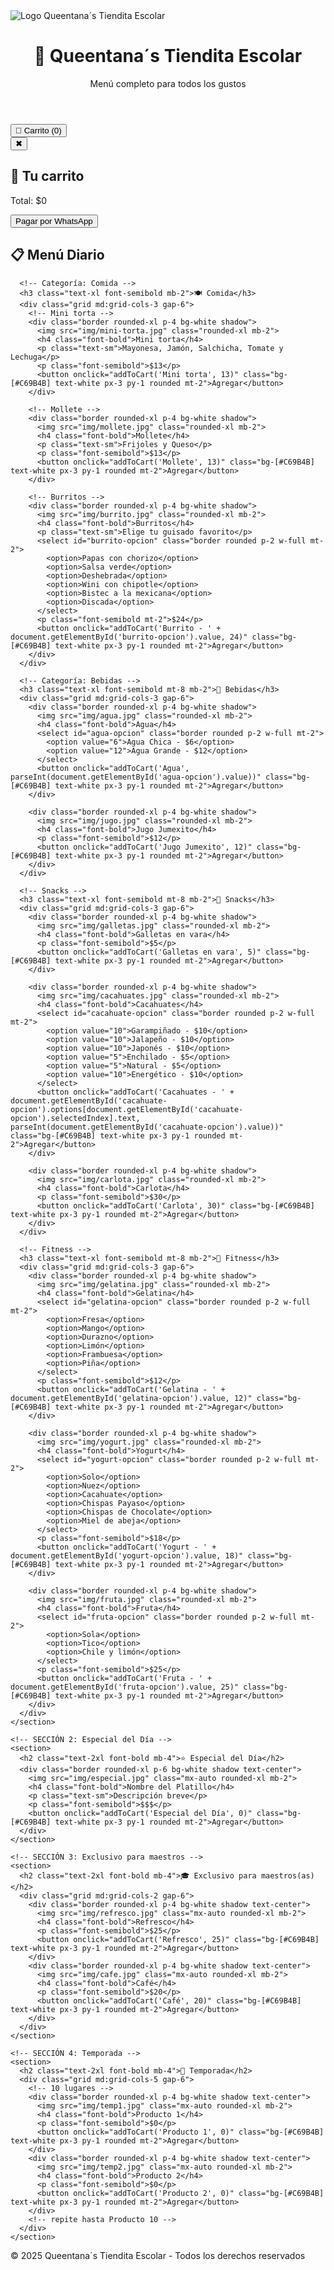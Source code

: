 <!DOCTYPE html>
<html lang="es">
<head>
  <meta charset="UTF-8">
  <meta name="viewport" content="width=device-width, initial-scale=1.0">
  <title>Queentana´s Tiendita Escolar</title>
  <script src="https://cdn.tailwindcss.com"></script>
</head>
<body class="bg-[#F9F6F0] text-[#1F1F1F]">
  <!-- Logo superior -->
  <div class="p-4 text-center">
    <img src="LOGO MAMA.png" alt="Logo Queentana´s Tiendita Escolar" class="mx-auto h-24">
  </div>

  <!-- Encabezado -->
  <header class="bg-[#C69B4B] text-white p-6 text-center shadow-lg">
    <h1 class="text-3xl font-bold">👑 Queentana´s Tiendita Escolar</h1>
    <p class="text-lg">Menú completo para todos los gustos</p>
  </header>

  <!-- Botón Carrito -->
  <div class="fixed top-4 right-4 z-50">
    <button onclick="toggleCart()" class="bg-[#C69B4B] text-white px-4 py-2 rounded-lg shadow">
      🛒 Carrito (<span id="cart-count">0</span>)
    </button>
  </div>

  <!-- Carrito Modal -->
  <div id="cart-modal" class="fixed inset-0 bg-black bg-opacity-50 hidden z-50">
    <div class="bg-white rounded-lg shadow-lg max-w-lg mx-auto mt-20 p-6 relative">
      <button onclick="toggleCart()" class="absolute top-2 right-2 text-red-500">✖</button>
      <h2 class="text-2xl font-bold mb-4">🛒 Tu carrito</h2>
      <ul id="cart-items" class="space-y-2"></ul>
      <p class="font-bold mt-4">Total: $<span id="cart-total">0</span></p>
      <button onclick="checkout()" class="bg-green-500 text-white px-4 py-2 rounded-lg mt-4 w-full">Pagar por WhatsApp</button>
    </div>
  </div>

  <main class="p-6 space-y-12">
    <!-- SECCIÓN 1: Menú Diario -->
    <section>
      <h2 class="text-2xl font-bold mb-4">📋 Menú Diario</h2>
      
      <!-- Categoría: Comida -->
      <h3 class="text-xl font-semibold mb-2">🍽️ Comida</h3>
      <div class="grid md:grid-cols-3 gap-6">
        <!-- Mini torta -->
        <div class="border rounded-xl p-4 bg-white shadow">
          <img src="img/mini-torta.jpg" class="rounded-xl mb-2">
          <h4 class="font-bold">Mini torta</h4>
          <p class="text-sm">Mayonesa, Jamón, Salchicha, Tomate y Lechuga</p>
          <p class="font-semibold">$13</p>
          <button onclick="addToCart('Mini torta', 13)" class="bg-[#C69B4B] text-white px-3 py-1 rounded mt-2">Agregar</button>
        </div>

        <!-- Mollete -->
        <div class="border rounded-xl p-4 bg-white shadow">
          <img src="img/mollete.jpg" class="rounded-xl mb-2">
          <h4 class="font-bold">Mollete</h4>
          <p class="text-sm">Frijoles y Queso</p>
          <p class="font-semibold">$13</p>
          <button onclick="addToCart('Mollete', 13)" class="bg-[#C69B4B] text-white px-3 py-1 rounded mt-2">Agregar</button>
        </div>

        <!-- Burritos -->
        <div class="border rounded-xl p-4 bg-white shadow">
          <img src="img/burrito.jpg" class="rounded-xl mb-2">
          <h4 class="font-bold">Burritos</h4>
          <p class="text-sm">Elige tu guisado favorito</p>
          <select id="burrito-opcion" class="border rounded p-2 w-full mt-2">
            <option>Papas con chorizo</option>
            <option>Salsa verde</option>
            <option>Deshebrada</option>
            <option>Wini con chipotle</option>
            <option>Bistec a la mexicana</option>
            <option>Discada</option>
          </select>
          <p class="font-semibold mt-2">$24</p>
          <button onclick="addToCart('Burrito - ' + document.getElementById('burrito-opcion').value, 24)" class="bg-[#C69B4B] text-white px-3 py-1 rounded mt-2">Agregar</button>
        </div>
      </div>

      <!-- Categoría: Bebidas -->
      <h3 class="text-xl font-semibold mt-8 mb-2">🥤 Bebidas</h3>
      <div class="grid md:grid-cols-3 gap-6">
        <div class="border rounded-xl p-4 bg-white shadow">
          <img src="img/agua.jpg" class="rounded-xl mb-2">
          <h4 class="font-bold">Agua</h4>
          <select id="agua-opcion" class="border rounded p-2 w-full mt-2">
            <option value="6">Agua Chica - $6</option>
            <option value="12">Agua Grande - $12</option>
          </select>
          <button onclick="addToCart('Agua', parseInt(document.getElementById('agua-opcion').value))" class="bg-[#C69B4B] text-white px-3 py-1 rounded mt-2">Agregar</button>
        </div>

        <div class="border rounded-xl p-4 bg-white shadow">
          <img src="img/jugo.jpg" class="rounded-xl mb-2">
          <h4 class="font-bold">Jugo Jumexito</h4>
          <p class="font-semibold">$12</p>
          <button onclick="addToCart('Jugo Jumexito', 12)" class="bg-[#C69B4B] text-white px-3 py-1 rounded mt-2">Agregar</button>
        </div>
      </div>

      <!-- Snacks -->
      <h3 class="text-xl font-semibold mt-8 mb-2">🍪 Snacks</h3>
      <div class="grid md:grid-cols-3 gap-6">
        <div class="border rounded-xl p-4 bg-white shadow">
          <img src="img/galletas.jpg" class="rounded-xl mb-2">
          <h4 class="font-bold">Galletas en vara</h4>
          <p class="font-semibold">$5</p>
          <button onclick="addToCart('Galletas en vara', 5)" class="bg-[#C69B4B] text-white px-3 py-1 rounded mt-2">Agregar</button>
        </div>

        <div class="border rounded-xl p-4 bg-white shadow">
          <img src="img/cacahuates.jpg" class="rounded-xl mb-2">
          <h4 class="font-bold">Cacahuates</h4>
          <select id="cacahuate-opcion" class="border rounded p-2 w-full mt-2">
            <option value="10">Garampiñado - $10</option>
            <option value="10">Jalapeño - $10</option>
            <option value="10">Japonés - $10</option>
            <option value="5">Enchilado - $5</option>
            <option value="5">Natural - $5</option>
            <option value="10">Energético - $10</option>
          </select>
          <button onclick="addToCart('Cacahuates - ' + document.getElementById('cacahuate-opcion').options[document.getElementById('cacahuate-opcion').selectedIndex].text, parseInt(document.getElementById('cacahuate-opcion').value))" class="bg-[#C69B4B] text-white px-3 py-1 rounded mt-2">Agregar</button>
        </div>

        <div class="border rounded-xl p-4 bg-white shadow">
          <img src="img/carlota.jpg" class="rounded-xl mb-2">
          <h4 class="font-bold">Carlota</h4>
          <p class="font-semibold">$30</p>
          <button onclick="addToCart('Carlota', 30)" class="bg-[#C69B4B] text-white px-3 py-1 rounded mt-2">Agregar</button>
        </div>
      </div>

      <!-- Fitness -->
      <h3 class="text-xl font-semibold mt-8 mb-2">💪 Fitness</h3>
      <div class="grid md:grid-cols-3 gap-6">
        <div class="border rounded-xl p-4 bg-white shadow">
          <img src="img/gelatina.jpg" class="rounded-xl mb-2">
          <h4 class="font-bold">Gelatina</h4>
          <select id="gelatina-opcion" class="border rounded p-2 w-full mt-2">
            <option>Fresa</option>
            <option>Mango</option>
            <option>Durazno</option>
            <option>Limón</option>
            <option>Frambuesa</option>
            <option>Piña</option>
          </select>
          <p class="font-semibold">$12</p>
          <button onclick="addToCart('Gelatina - ' + document.getElementById('gelatina-opcion').value, 12)" class="bg-[#C69B4B] text-white px-3 py-1 rounded mt-2">Agregar</button>
        </div>

        <div class="border rounded-xl p-4 bg-white shadow">
          <img src="img/yogurt.jpg" class="rounded-xl mb-2">
          <h4 class="font-bold">Yogurt</h4>
          <select id="yogurt-opcion" class="border rounded p-2 w-full mt-2">
            <option>Solo</option>
            <option>Nuez</option>
            <option>Cacahuate</option>
            <option>Chispas Payaso</option>
            <option>Chispas de Chocolate</option>
            <option>Miel de abeja</option>
          </select>
          <p class="font-semibold">$18</p>
          <button onclick="addToCart('Yogurt - ' + document.getElementById('yogurt-opcion').value, 18)" class="bg-[#C69B4B] text-white px-3 py-1 rounded mt-2">Agregar</button>
        </div>

        <div class="border rounded-xl p-4 bg-white shadow">
          <img src="img/fruta.jpg" class="rounded-xl mb-2">
          <h4 class="font-bold">Fruta</h4>
          <select id="fruta-opcion" class="border rounded p-2 w-full mt-2">
            <option>Sola</option>
            <option>Tico</option>
            <option>Chile y limón</option>
          </select>
          <p class="font-semibold">$25</p>
          <button onclick="addToCart('Fruta - ' + document.getElementById('fruta-opcion').value, 25)" class="bg-[#C69B4B] text-white px-3 py-1 rounded mt-2">Agregar</button>
        </div>
      </div>
    </section>

    <!-- SECCIÓN 2: Especial del Día -->
    <section>
      <h2 class="text-2xl font-bold mb-4">⭐ Especial del Día</h2>
      <div class="border rounded-xl p-6 bg-white shadow text-center">
        <img src="img/especial.jpg" class="mx-auto rounded-xl mb-2">
        <h4 class="font-bold">Nombre del Platillo</h4>
        <p class="text-sm">Descripción breve</p>
        <p class="font-semibold">$$$</p>
        <button onclick="addToCart('Especial del Día', 0)" class="bg-[#C69B4B] text-white px-3 py-1 rounded mt-2">Agregar</button>
      </div>
    </section>

    <!-- SECCIÓN 3: Exclusivo para maestros -->
    <section>
      <h2 class="text-2xl font-bold mb-4">🎓 Exclusivo para maestros(as)</h2>
      <div class="grid md:grid-cols-2 gap-6">
        <div class="border rounded-xl p-4 bg-white shadow text-center">
          <img src="img/refresco.jpg" class="mx-auto rounded-xl mb-2">
          <h4 class="font-bold">Refresco</h4>
          <p class="font-semibold">$25</p>
          <button onclick="addToCart('Refresco', 25)" class="bg-[#C69B4B] text-white px-3 py-1 rounded mt-2">Agregar</button>
        </div>
        <div class="border rounded-xl p-4 bg-white shadow text-center">
          <img src="img/cafe.jpg" class="mx-auto rounded-xl mb-2">
          <h4 class="font-bold">Café</h4>
          <p class="font-semibold">$20</p>
          <button onclick="addToCart('Café', 20)" class="bg-[#C69B4B] text-white px-3 py-1 rounded mt-2">Agregar</button>
        </div>
      </div>
    </section>

    <!-- SECCIÓN 4: Temporada -->
    <section>
      <h2 class="text-2xl font-bold mb-4">🎉 Temporada</h2>
      <div class="grid md:grid-cols-5 gap-6">
        <!-- 10 lugares -->
        <div class="border rounded-xl p-4 bg-white shadow text-center">
          <img src="img/temp1.jpg" class="mx-auto rounded-xl mb-2">
          <h4 class="font-bold">Producto 1</h4>
          <p class="font-semibold">$0</p>
          <button onclick="addToCart('Producto 1', 0)" class="bg-[#C69B4B] text-white px-3 py-1 rounded mt-2">Agregar</button>
        </div>
        <div class="border rounded-xl p-4 bg-white shadow text-center">
          <img src="img/temp2.jpg" class="mx-auto rounded-xl mb-2">
          <h4 class="font-bold">Producto 2</h4>
          <p class="font-semibold">$0</p>
          <button onclick="addToCart('Producto 2', 0)" class="bg-[#C69B4B] text-white px-3 py-1 rounded mt-2">Agregar</button>
        </div>
        <!-- repite hasta Producto 10 -->
      </div>
    </section>
  </main>

  <footer class="bg-[#C69B4B] text-white text-center p-4 mt-12">
    <p>&copy; 2025 Queentana´s Tiendita Escolar - Todos los derechos reservados</p>
  </footer>

  <script>
    let cart = [];

    function toggleCart() {
      document.getElementById("cart-modal").classList.toggle("hidden");
    }

    function addToCart(name, price) {
      cart.push({ name, price });
      updateCart();
    }

    function removeFromCart(index) {
      cart.splice(index, 1);
      updateCart();
    }

    function updateCart() {
      const cartItems = document.getElementById("cart-items");
      const cartCount = document.getElementById("cart-count");
      const cartTotal = document.getElementById("cart-total");
      cartItems.innerHTML = "";
      let total = 0;

      cart.forEach((item, index) => {
        total += item.price;
        cartItems.innerHTML += `
          <li class="flex justify-between items-center">
            ${item.name} - $${item.price}
            <button onclick="removeFromCart(${index})" class="text-red-500 ml-2">✖</button>
          </li>
        `;
      });

      cartCount.textContent = cart.length;
      cartTotal.textContent = total;
    }

    function checkout() {
      if (cart.length === 0) {
        alert("Tu carrito está vacío.");
        return;
      }
      let message = "Hola! Quiero hacer mi pedido:\n";
      cart.forEach(item => {
        message += `- ${item.name}: $${item.price}\n`;
      });
      message += `\nTotal: $${cart.reduce((sum, item) => sum + item.price, 0)}`;

      window.open(`https://wa.me/526143515170?text=${encodeURIComponent(message)}`, "_blank");
    }
  </script>
</body>
</html>
